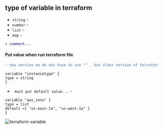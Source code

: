 ## type of variable in terraform
* `string` -
* `number` -
* `list` -
* `map` -
```diff
+ comment...
```


#### Put value when run terraform file
```diff
- new version we do not have to use "" . but older version of terraform we need to use ...
```
```
variable "instancetype" {
type = string 
}
```
* ` must put default value...` -
```
variable "aws_zone" {
type = list 
default =[ "us-east-1a", "us-west-1a" ]
}
```
![terraform variable](https://user-images.githubusercontent.com/23219981/197250484-b705fbe0-3ac5-4db7-8434-a0b77f0603fb.jpg)

